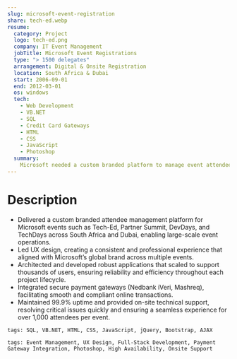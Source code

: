 ```yaml
---
slug: microsoft-event-registration
share: tech-ed.webp
resume:
  category: Project
  logo: tech-ed.png
  company: IT Event Management
  jobTitle: Microsoft Event Registrations
  type: "> 1500 delegates"
  arrangement: Digital & Onsite Registration
  location: South Africa & Dubai
  start: 2006-09-01
  end: 2012-03-01
  os: windows
  tech:
    - Web Development
    - VB.NET
    - SQL
    - Credit Card Gateways
    - HTML
    - CSS
    - JavaScript
    - Photoshop
  summary:
    Microsoft needed a custom branded platform to manage event attendees across multiple large-scale conferences in South Africa and Dubai. I led the UX design and full-stack development, integrating secure payment gateways, ensuring 99.9% uptime, and delivering a seamless experience for thousands of attendees.
---
```


# Description

- Delivered a custom branded attendee management platform for Microsoft events such as Tech-Ed, Partner Summit, DevDays, and TechDays across South Africa and Dubai, enabling large-scale event operations.
- Led UX design, creating a consistent and professional experience that aligned with Microsoft’s global brand across multiple events.
- Architected and developed robust applications that scaled to support thousands of users, ensuring reliability and efficiency throughout each project lifecycle.
- Integrated secure payment gateways (Nedbank iVeri, Mashreq), facilitating smooth and compliant online transactions.
- Maintained 99.9% uptime and provided on-site technical support, resolving critical issues quickly and ensuring a seamless experience for over 1,000 attendees per event.

`tags: SQL, VB.NET, HTML, CSS, JavaScript, jQuery, Bootstrap, AJAX`

`tags: Event Management, UX Design, Full-Stack Development, Payment Gateway Integration, Photoshop, High Availability, Onsite Support`